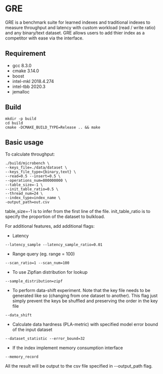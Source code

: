 # GRE
GRE is a benchmark suite for learned indexes and traditional indexes to measure throughput and latency with custom workload (read / write ratio) and any binary/text dataset. GRE allows users to add thier index as a competitor with ease via the interface.

## Requirement
- gcc 8.3.0
- cmake 3.14.0
- boost
- intel-mkl 2018.4.274
- intel-tbb 2020.3
- jemalloc

## Build
```
mkdir -p build
cd build
cmake -DCMAKE_BUILD_TYPE=Release .. && make
```

## Basic usage
To calculate throughput:
```
./build/microbench \
--keys_file=./data/dataset \
--keys_file_type={binary,text} \
--read=0.5 --insert=0.5 \
--operations_num=800000000 \
--table_size=-1 \
--init_table_ratio=0.5 \
--thread_num=24 \
--index_type=index_name \
-output_path=out.csv
```
table_size=-1 is to infer from the first line of the file.
init_table_ratio is to specify the proportion of the dataset to bulkload.

For additional features, add additional flags:
- Latency
```
--latency_sample --latency_sample_ratio=0.01
```
- Range query (eg. range = 100)
```
--scan_ratio=1 --scan_num=100
```
- To use Zipfian distribution for lookup
```
--sample_distribution=zipf
```
- To perform data-shift experiment. Note that the key file needs to be generated like so (changing from one dataset to another). This flag just simply prevent the keys be shuffled and preserving the order in the key file
```
--data_shift
```
- Calculate data hardness (PLA-metric) with specified model error bound of the input dataset
```
--dataset_statistic --error_bound=32
```
- If the index implement memory consumption interface
```
--memory_record
```
All the result will be output to the csv file specified in --output_path flag.
